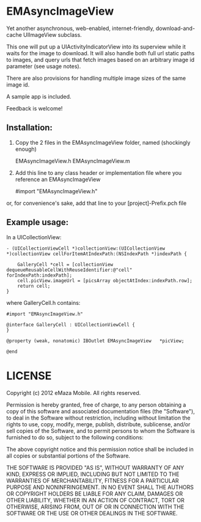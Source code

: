 EMAsyncImageView
================

Yet another asynchronous, web-enabled, internet-friendly, download-and-cache UIImageView subclass.

This one will put up a UIActivityIndicatorView into its superview while it waits for the image to download. It will also handle both full url static paths to images, and query urls that fetch images based on an arbitrary image id parameter (see usage notes).

There are also provisions for handling multiple image sizes of the same image id.

A sample app is included.

Feedback is welcome!

Installation:
-------------

1. Copy the 2 files in the EMAsyncImageView folder, named (shockingly enough)

	EMAsyncImageView.h
	EMAsyncImageView.m

2. Add this line to any class header or implementation file where you reference an EMAsyncImageView

	#import "EMAsyncImageView.h"

or, for convenience's sake, add that line to your [project]-Prefix.pch file


Example usage:
--------------

In a UICollectionView:

	- (UICollectionViewCell *)collectionView:(UICollectionView *)collectionView cellForItemAtIndexPath:(NSIndexPath *)indexPath {

		GalleryCell *cell = [collectionView dequeueReusableCellWithReuseIdentifier:@"cell" forIndexPath:indexPath];
		cell.picView.imageUrl = [picsArray objectAtIndex:indexPath.row];
		return cell;
	}

where GalleryCell.h contains:

	#import "EMAsyncImageView.h"

	@interface GalleryCell : UICollectionViewCell {
	}

	@property (weak, nonatomic) IBOutlet EMAsyncImageView 	*picView;

	@end


LICENSE
=======

Copyright (c) 2012 eMaza Mobile. All rights reserved.

Permission is hereby granted, free of charge, to any person obtaining
a copy of this software and associated documentation files (the
"Software"), to deal in the Software without restriction, including
without limitation the rights to use, copy, modify, merge, publish,
distribute, sublicense, and/or sell copies of the Software, and to
permit persons to whom the Software is furnished to do so, subject to
the following conditions:

The above copyright notice and this permission notice shall be
included in all copies or substantial portions of the Software.

THE SOFTWARE IS PROVIDED "AS IS", WITHOUT WARRANTY OF ANY KIND,
EXPRESS OR IMPLIED, INCLUDING BUT NOT LIMITED TO THE WARRANTIES OF
MERCHANTABILITY, FITNESS FOR A PARTICULAR PURPOSE AND
NONINFRINGEMENT. IN NO EVENT SHALL THE AUTHORS OR COPYRIGHT HOLDERS BE
LIABLE FOR ANY CLAIM, DAMAGES OR OTHER LIABILITY, WHETHER IN AN ACTION
OF CONTRACT, TORT OR OTHERWISE, ARISING FROM, OUT OF OR IN CONNECTION
WITH THE SOFTWARE OR THE USE OR OTHER DEALINGS IN THE SOFTWARE.

